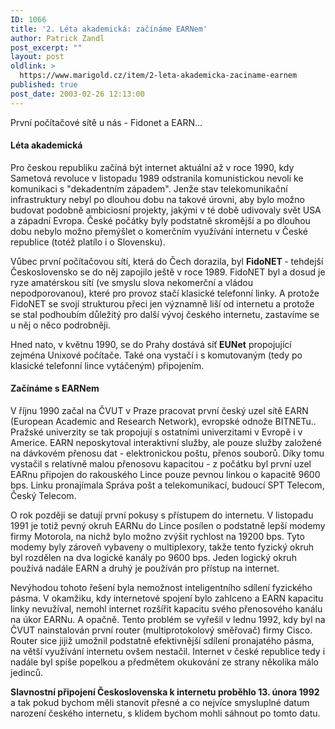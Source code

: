 ```yaml
---
ID: 1066
title: '2. Léta akademická: začínáme EARNem'
author: Patrick Zandl
post_excerpt: ""
layout: post
oldlink: >
  https://www.marigold.cz/item/2-leta-akademicka-zaciname-earnem
published: true
post_date: 2003-02-26 12:13:00
---
```

První počítačové sítě u nás - Fidonet a EARN...

<!--more-->

<H4>Léta akademická </H4>
<p>
Pro českou republiku začíná být internet aktuální až v roce 1990, kdy Sametová revoluce v listopadu 1989 odstranila komunistickou nevoli ke komunikaci s "dekadentním západem". Jenže stav telekomunikační infrastruktury nebyl po dlouhou dobu na takové úrovni, aby bylo možno budovat podobně ambiciosní projekty, jakými v té době udivovaly svět USA a západní Evropa. České počátky byly podstatně skromější a po dlouhou dobu nebylo možno přemýšlet o komerčním využívání internetu v České republice (totéž platílo i o Slovensku). 
<p>
Vůbec první počítačovou sítí, která do Čech dorazila, byl <STRONG>FidoNET </STRONG>- tehdejší Československo se do něj zapojilo ještě v roce 1989. FidoNET byl a dosud je ryze amatérskou sítí (ve smyslu slova nekomerční a vládou nepodporovanou), které pro provoz stačí klasické telefonní linky. A protože FidoNET se svojí strukturou přeci jen významně liší od internetu a protože se stal podhoubím důležitý pro další vývoj českého internetu, zastavíme se u něj o něco podrobněji. 
<p>
Hned nato, v květnu 1990, se do Prahy dostává síť<STRONG> EUNet</STRONG> propojující zejména Unixové počítače. Také ona vystačí i s komutovaným (tedy po klasické telefonní lince vytáčeným) připojením. 
<H4>Začínáme s EARNem </H4>
<p>
V říjnu 1990 začal na ČVUT v Praze pracovat první český uzel sítě EARN (European Academic and Research Network), evropské odnože BITNETu.. Pražské univerzity se tak propojují s ostatními univerzitami v Evropě i v Americe. EARN neposkytoval interaktivní služby, ale pouze služby založené na dávkovém přenosu dat - elektronickou poštu, přenos souborů. Díky tomu vystačil s relativně malou přenosovu kapacitou - z počátku byl první uzel EARnu připojen do rakouského Lince pouze pevnou linkou o kapacitě 9600 bps. Linku pronajímala Správa pošt a telekomunikací, budoucí SPT Telecom, Český Telecom. 
<p>
O rok později se datují první pokusy s přístupem do internetu. V listopadu 1991 je totiž pevný okruh EARNu do Lince posílen o podstatně lepší modemy firmy Motorola, na nichž bylo možno zvýšit rychlost na 19200 bps. Tyto modemy byly zároveň vybaveny o multiplexory, takže tento fyzický okruh byl rozdělen na dva logické kanály po 9600 bps. Jeden logický okruh používá nadále EARN a druhý je používán pro přístup na internet. 
<p>
Nevýhodou tohoto řešení byla nemožnost inteligentního sdílení fyzického pásma. V okamžiku, kdy internetové spojení bylo zahlceno a EARN kapacitu linky nevužíval, nemohl internet rozšířit kapacitu svého přenosového kanálu na úkor EARNu. A opačně. Tento problém se vyřešil v lednu 1992, kdy byl na ČVUT nainstalován první router (multiprotokolový směřovač) firmy Cisco. Router sice jijiž umožnil podstatně efektivnější sdílení pronajatého pásma, na větší využívání internetu ovšem nestačil. Internet v české republice tedy i nadále byl spíše popelkou a předmětem okukování ze strany několika málo jedinců. 
<p>
<STRONG>Slavnostní připojení Československa k internetu proběhlo 13. února 1992</STRONG> a tak pokud bychom měli stanovit přesné a co nejvíce smysluplné datum narození českého internetu, s klidem bychom mohli sáhnout po tomto datu. </p>

